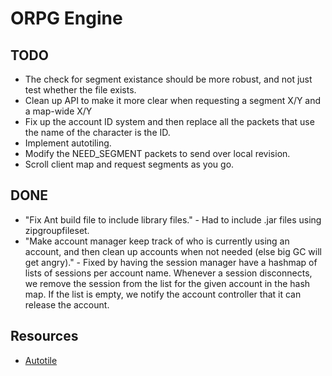 # ORPG Engine

## TODO
- The check for segment existance should be more robust, and not just test whether the file exists.
- Clean up API to make it more clear when requesting a segment X/Y and a map-wide X/Y
- Fix up the account ID system and then replace all the packets that use the name of the character is the ID.
- Implement autotiling.
- Modify the NEED_SEGMENT packets to send over local revision.
- Scroll client map and request segments as you go.

## DONE

- "Fix Ant build file to include library files." - Had to include .jar files using zipgroupfileset.
- "Make account manager keep track of who is currently using an account, and then clean up accounts when not needed (else big GC will get angry)." - Fixed by having the session manager have a hashmap of lists of sessions per account name. Whenever a session disconnects, we remove the session from the list for the given account in the hash map. If the list is empty, we notify the account controller that it can release the account.

## Resources
- [Autotile](http://blog.rpgmakerweb.com/tutorials/anatomy-of-an-autotile/)